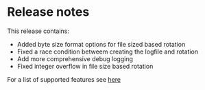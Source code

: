 # Release notes

This release contains:

* Added byte size format options for file sized based rotation
* Fixed a race condition betweem creating the logfile and rotation
* Add more comprehensive debug logging
* Fixed integer overflow in file size based rotation

For a list of supported features see [here](https://github.com/mojumi-alt/rotee/blob/master/README.md)
